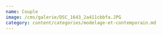 ```yaml
---
name: Couple
image: /cms/galerie/DSC_1643_2a411cbbfa.JPG
category: content/categories/modelage-et-contemporain.md
---
```



